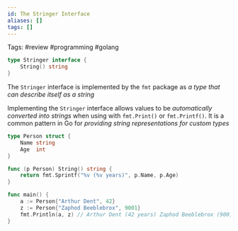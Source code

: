 ```yaml
---
id: The Stringer Interface
aliases: []
tags: []
---
```


Tags: #review #programming #golang

```go
type Stringer interface {
    String() string
}

```

The `Stringer` interface is implemented by the `fmt` package as _a type that can describe itself as a string_

Implementing the `Stringer` interface allows values to be _automatically converted into strings_ when using with `fmt.Print()` or `fmt.Printf()`. It is a common pattern in Go for _providing string representations for custom types_

```go
type Person struct {
	Name string
	Age  int
}

func (p Person) String() string {
	return fmt.Sprintf("%v (%v years)", p.Name, p.Age)
}

func main() {
	a := Person{"Arthur Dent", 42}
	z := Person{"Zaphod Beeblebrox", 9001}
	fmt.Println(a, z) // Arthur Dent (42 years) Zaphod Beeblebrox (9001 years)
}
```
